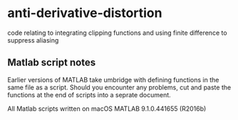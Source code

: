 # anti-derivative-distortion
code relating to integrating clipping functions and using finite difference to suppress aliasing

## Matlab script notes
Earlier versions of MATLAB take umbridge with defining functions in the same file as a script.
Should you encounter any problems, cut and paste the functions at the end of scripts into a seprate document.

All Matlab scripts written on macOS MATLAB 9.1.0.441655 (R2016b)
